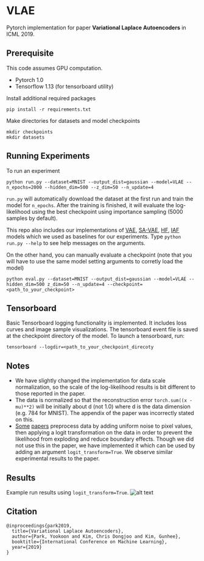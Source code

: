 # VLAE
Pytorch implementation for paper **Variational Laplace Autoencoders** in ICML 2019.

## Prerequisite
This code assumes GPU computation.
- Pytorch 1.0 
- Tensorflow 1.13 (for tensorboard utility)

Install additional required packages
```
pip install -r requirements.txt
```

Make directories for datasets and model checkpoints
```
mkdir checkpoints
mkdir datasets
```

## Running Experiments
To run an experiment
```
python run.py --dataset=MNIST --output_dist=gaussian --model=VLAE --n_epochs=2000 --hidden_dim=500 --z_dim=50 --n_update=4
```
`run.py` will automatically download the dataset at the first run and train the model for `n_epochs`. After the training is finished, it will evaluate the log-likelihood using the best checkpoint using importance sampling (5000 samples by default). 

This repo also includes our implementations of [VAE](https://arxiv.org/abs/1312.6114), [SA-VAE](https://arxiv.org/abs/1802.02550), [HF](https://arxiv.org/abs/1611.09630), [IAF](https://arxiv.org/abs/1606.04934) models which we used as baselines for our experiments. 
Type `python run.py --help` to see help messages on the arguments.

On the other hand, you can manually evaluate a checkpoint (note that you will have to use the same model setting arguments to corretly load the model)
```
python eval.py --dataset=MNIST --output_dist=gaussian --model=VLAE --hidden_dim=500 z_dim=50 --n_update=4 --checkpoint=<path_to_your_checkpoint>
```

## Tensorboard 
Basic Tensorboard logging functionality is implemented. It includes loss curves and image sample visualizations. The tensorboard event file is saved at the checkpoint directory of the model. 
To launch a tensorboard, run:
```
tensorboard --logdir=<path_to_your_checkpoint_direcoty
```

## Notes
- We have slightly changed the implementation for data scale normalization, so the scale of the log-likelihood results is bit different to those reported in the paper.
- The data is normalized so that the reconstruction error `torch.sum((x - mu)**2)` will be initially about d (not 1.0) where d is the data dimension (e.g. 784 for MNIST). The appendix of the paper was incorrectly stated on this. 
- [Some](https://arxiv.org/abs/1605.08803) [papers](https://arxiv.org/abs/1705.07057) preprocess data by adding uniform noise to pixel values, then applying a logit transformation on the data in order to prevent the likelihood from exploding and reduce boundary effects. Though we did not use this in the paper, we have implemented it which can be used by adding an argument `logit_transform=True`. We observe similar experimental results to the paper.

## Results
Example run results using `logit_transform=True`.
![alt text](https://github.com/yookoon/VLAE/misc/vlae_results.png)

## Citation
```
@inproceedings{park2019,
  title={Variational Laplace Autoencoders},
  author={Park, Yookoon and Kim, Chris Dongjoo and Kim, Gunhee},
  booktitle={International Conference on Machine Learning},
  year={2019}
}
```
